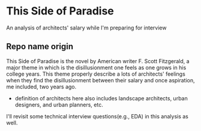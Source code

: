 # This Side of Paradise
An analysis of architects' salary while I'm preparing for interview
 
## Repo name origin
This Side of Paradise is the novel by American writer F. Scott Fitzgerald, a major theme in which is the disillusionment one feels as one grows in his college years. This theme properly describe a lots of architects' feelings when they find the disillusionment between their salary and once aspiration, me included, two years ago.

- definition of architects here also includes landscape architects, urban designers, and urban planners, etc. 

I'll revisit some technical interview questions(e.g., EDA) in this analysis as well.
